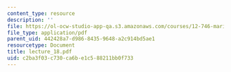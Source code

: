 ```yaml
---
content_type: resource
description: ''
file: https://ol-ocw-studio-app-qa.s3.amazonaws.com/courses/12-746-marine-organic-geochemistry-spring-2005/c2ba3f03c730ca6be1c588211bb0f733_lecture_18.pdf
file_type: application/pdf
parent_uid: 442428a7-d986-8435-9648-a2c914bd5ae1
resourcetype: Document
title: lecture_18.pdf
uid: c2ba3f03-c730-ca6b-e1c5-88211bb0f733
---
```

